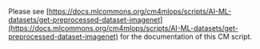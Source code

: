 Please see [https://docs.mlcommons.org/cm4mlops/scripts/AI-ML-datasets/get-preprocessed-dataset-imagenet](https://docs.mlcommons.org/cm4mlops/scripts/AI-ML-datasets/get-preprocessed-dataset-imagenet) for the documentation of this CM script.
